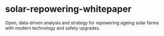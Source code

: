 # solar-repowering-whitepaper
Open, data-driven analysis and strategy for repowering ageing solar farms with modern technology and safety upgrades.
